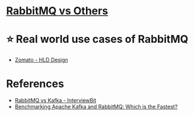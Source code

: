 # [RabbitMQ vs Others](KafkaVsRabbitMQVsSQSVsSNS.md)

# :star: Real world use cases of RabbitMQ
- [Zomato - HLD Design](../../3_HLDDesignProblems/ZomatoSwiggyDesign)

# References
- [RabbitMQ vs Kafka - InterviewBit](https://www.interviewbit.com/blog/rabbitmq-vs-kafka/)
- [Benchmarking Apache Kafka and RabbitMQ: Which is the Fastest?](https://www.confluent.io/blog/kafka-fastest-messaging-system/)
